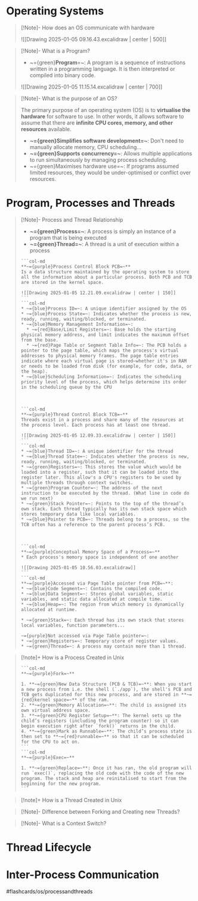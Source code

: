 # Operating Systems

>[!Note]- How does an OS communicate with hardware
> <!-- Multiline -->
> ![[Drawing 2025-01-05 09.16.43.excalidraw | center | 500]]

>[!Note]- What is a Program?
> <!-- Multiline -->
>* ~={green}**Program**=~: A program is a sequence of instructions written in a programming language. It is then interpreted or compiled into binary code.
>
> ![[Drawing 2025-01-05 11.15.14.excalidraw | center | 700]]

>[!Note]- What is the purpose of an OS?
> <!-- Multiline -->
> The primary purpose of an operating system (OS) is to **virtualise the hardware** for software to use. In other words, it allows software to assume that there are **infinite CPU cores, memory, and other resources** available.
> * **~={green}Simplifies software development=~**: Don't need to manually allocate memory, CPU scheduling...
> * **~={green}Supports concurrency=~**: Allows multiple applications to run simultaneously by managing process scheduling.
> * ~={green}Maximises hardware use=~: If programs assumed limited resources, they would be under-optimised or conflict over resources.

# Program, Processes and Threads

>[!Note]- Process and Thread Relationship
> <!-- Multiline -->
>* **~={green}Process=~**: A process is simply an instance of a program that is being executed
>* **~={green}Thread=~**: A thread is a unit of execution within a process
> 
>````col
>```col-md
>**~={purple}Process Control Block PCB=~**
> Is a data structure maintained by the operating system to store all the information about a particular process. Both PCB and TCB are stored in the kernel space.
> 
> ![[Drawing 2025-01-05 12.21.09.excalidraw | center | 150]]
>```
>```col-md
>* ~={blue}Process ID=~: A unique identifier assigned by the OS
>* ~={blue}Process State=~: Indicates whether the process is new, ready, running, waiting/blocked, or terminated.
>* ~={blue}Memory Management Information=~:
>	* ~={red}Base/Limit Registers=~: Base holds the starting physical memory address, and limit indicates the maximum offset from the base.
>	* ~={red}Page Table or Segment Table Info=~: The PCB holds a pointer to the page table, which maps the process's virtual addresses to physical memory frames. The page table entries indicate where each virtual page is stored—whether it's in RAM or needs to be loaded from disk (for example, for code, data, or the heap).
>* ~={blue}Scheduling Information=~: Indicates the scheduling priority level of the process, which helps determine its order in the scheduling queue by the CPU
>````
> ​
>````col
>```col-md
>**~={purple}Thread Control Block TCB=~**
>Threads exist in a process and share many of the resources at the process level. Each process has at least one thread.
>
> ![[Drawing 2025-01-05 12.09.33.excalidraw | center | 150]]
>```
>```col-md
>* ~={blue}Thread ID=~: A unique identifier for the thread
>* ~={blue}Thread State=~: Indicates whether the process is new, ready, running, waiting/blocked, or terminated.
>* ~={green}Registers=~: This stores the value which would be loaded into a register, such that it can be loaded into the register later. This allow's a CPU's registers to be used by multiple threads through context switches.
>* ~={green}Program Counter=~: The address of the next instruction to be executed by the thread. (What line in code do we run next)
>* ~={green}Stack Pointer=~: Points to the top of the thread’s own stack. Each thread typically has its own stack space which stores temporary data like local variables.
>* ~={blue}Pointer to PCB=~: Threads belong to a process, so the TCB often has a reference to the parent process’s PCB.
>````
>​
>````col
>```col-md
>**~={purple}Conceptual Memory Space of a Process=~**
>* Each process's memory space is independent of one another
>
> ![[Drawing 2025-01-05 10.56.03.excalidraw]]
>```
>```col-md
>**~={purple}Accessed via Page Table pointer from PCB=~**:
>* ~={blue}Code Segment=~: Contains the compiled code.
>* ~={blue}Data Segment=~: Stores global variables, static variables, and static data allocated at compile time.
>* ~={blue}Heap=~: The region from which memory is dynamically allocated at runtime.
>
>* ~={green}Stack=~: Each thread has its own stack that stores local variables, function parameters...
>
>~={purple}Not accessed via Page Table pointer=~:
>* ~={green}Registers=~: Temporary store of register values.
>* ~={green}Thread=~: A process may contain more than 1 thread.
>````

> [!note]+ How is a Process Created in Unix
> <!-- Multiline -->
>````col 
>```col-md 
>**~={purple}Fork=~**
>
>1. **~={green}New Data Structure (PCB & TCB)=~**: When you start a new process from i.e. the shell (`./app`), the shell's PCB and TCB gets duplicated for this new process, and are stored in **~={red}kernel space=~** of the ram.
>2. **~={green}Memory Allocation=~**: The child is assigned its own virtual address space.
>3. **~={green}CPU Register Setup=~**: The kernel sets up the child’s registers (including the program counter) so it can begin execution right after `fork()` returns in the child.
>4. **~={green}Mark as Runnable=~**: The child’s process state is then set to **~={red}runnable=~** so that it can be scheduled for the CPU to act on.
>``` 
>```col-md 
>**~={purple}Exec=~**
>
>1. **~={green}Replace=~**: Once it has ran, the old program will run `exec()`, replacing the old code with the code of the new program. The stack and heap are reinitalised to start from the beginning for the new program.
>``` 
>```` 
>

> [!note]+ How is a Thread Created in Unix
> <!-- Multiline -->
>

>[!Note]- Difference between Forking and Creating new Threads?
> <!-- Multiline -->

>[!Note]- What is a Context Switch?
> <!-- Multiline -->

# Thread Lifecycle


# Inter-Process Communication


#flashcards/os/processandthreads